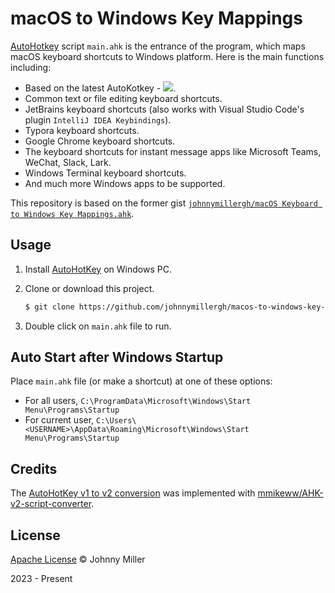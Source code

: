 # macOS to Windows Key Mappings

[AutoHotkey](https://www.autohotkey.com/) script `main.ahk` is the entrance of the program, which maps macOS keyboard shortcuts to Windows platform. Here is the main functions including:

- Based on the latest AutoKotkey - [![](https://img.shields.io/badge/AutoHotKey-v2.0.2-informational?style=flat&logo=autohotkey&logoColor=white&color=2bbc8a)](https://github.com/AutoHotkey/AutoHotkey/releases/tag/v2.0.2).
- Common text or file editing keyboard shortcuts.
- JetBrains keyboard shortcuts (also works with Visual Studio Code's plugin `IntelliJ IDEA Keybindings`).
- Typora keyboard shortcuts.
- Google Chrome keyboard shortcuts.
- The keyboard shortcuts for instant message apps like Microsoft Teams, WeChat, Slack, Lark.
- Windows Terminal keyboard shortcuts.
- And much more Windows apps to be supported.

This repository is based on the former gist [`johnnymillergh/macOS Keyboard to Windows Key Mappings.ahk`](https://gist.github.com/johnnymillergh/7df327476e1953e233827d88c823bfc8).

## Usage

1. Install [AutoHotKey](https://www.autohotkey.com/) on Windows PC.

2. Clone or download this project.

   ```sh
   $ git clone https://github.com/johnnymillergh/macos-to-windows-key-mappings.git -b main
   ```

3. Double click on `main.ahk` file to run.

## Auto Start after Windows Startup

Place `main.ahk` file (or make a shortcut) at one of these options:

- For all users, `C:\ProgramData\Microsoft\Windows\Start Menu\Programs\Startup`
- For current user,  `C:\Users\<USERNAME>\AppData\Roaming\Microsoft\Windows\Start Menu\Programs\Startup`

## Credits

The [AutoHotKey v1 to v2 conversion](https://github.com/johnnymillergh/macos-to-windows-key-mappings/commit/f79de202bc04400bf657df58763cec66ab482bac) was implemented with [mmikeww/AHK-v2-script-converter](https://github.com/mmikeww/AHK-v2-script-converter).

## License

[Apache License](https://github.com/johnnymillergh/macos-to-windows-key-mappings/blob/main/LICENSE) © Johnny Miller

2023 - Present

